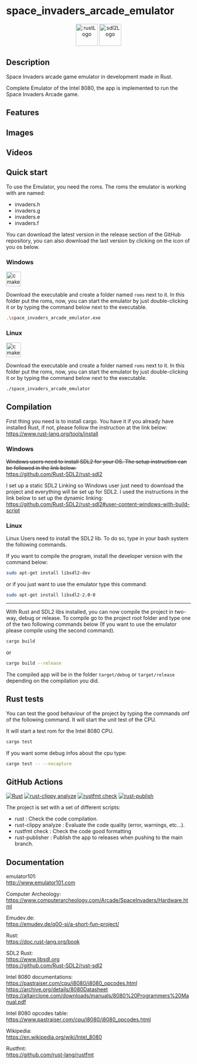 # space_invaders_arcade_emulator

<p align="center">
      <img src="https://img.shields.io/badge/Rust-000000?style=for-the-badge&logo=rust&logoColor=white" alt="rustLogo" style="height:60px;"/>
      <img src="https://user-images.githubusercontent.com/59691442/181630275-92b292b4-854c-447c-8da9-f8281c1e89c4.png" alt="sdl2Logo" style="height:60px;"/>
</p>

## Description

Space Invaders arcade game emulator in development made in Rust.

Complete Emulator of the Intel 8080, the app is implemented to run the Space Invaders Arcade game.

## Features

## Images

## Videos

## Quick start

To use the Emulator, you need the roms. The roms the emulator is working with are named:

- invaders.h
- invaders.g
- invaders.e
- invaders.f

You can download the latest version in the release section of the GitHub repository, you can also download the last
version by clicking on the icon of you os below.

### Windows

<a href="https://github.com/Im-Rises/space_invaders_arcade_emulator/releases/latest"><img src="https://img.shields.io/badge/Windows-0078D6?style=for-the-badge&logo=windows&logoColor=white" alt="cmakeLogo" style="height:40px;"/></a>

Download the executable and create a folder named `roms` next to it. In this folder put the roms, now, you can start the
emulator by just double-clicking it or by typing the command below next to the executable.

```bash
.\space_invaders_arcade_emulator.exe
```

### Linux

<a href="https://github.com/Im-Rises/space_invaders_arcade_emulator/releases/latest"><img src="https://img.shields.io/badge/Linux-FCC624?style=for-the-badge&logo=linux&logoColor=black" alt="cmakeLogo" style="height:40px;"/></a>

Download the executable and create a folder named `roms` next to it. In this folder put the roms, now, you can start the
emulator by just double-clicking it or by typing the command below next to the executable.

```bash
./space_invaders_arcade_emulator
```

## Compilation

First thing you need is to install cargo. You have it if you already have installed Rust, if not, please follow the
instruction at the link below:  
<https://www.rust-lang.org/tools/install>

### Windows

~~Windows users need to install SDL2 for your OS. The setup instruction can be followed in the link below:~~  
<https://github.com/Rust-SDL2/rust-sdl2>

I set up a static SDL2 Linking so Windows user just need to download the project and everything will be set up for SDL2.
I used the instructions in the link below to set up the dynamic linking:  
<https://github.com/Rust-SDL2/rust-sdl2#user-content-windows-with-build-script>

### Linux

Linux Users need to install the SDL2 lib. To do so, type in your bash system the following commands.

If you want to compile the program, install the developer version with the command below:

```bash
sudo apt-get install libsdl2-dev
```

or if you just want to use the emulator type this command:

```bash
sudo apt-get install libsdl2-2.0-0  
```

---

With Rust and SDL2 libs installed, you can now compile the project in two-way, debug or release. To compile go to the
project root folder and type one of the two following commands below (If you want to use the emulator please compile
using the second command).

```bash
cargo build
```

or

```bash
cargo build --release
```

The compiled app will be in the folder `target/debug` or `target/release` depending on the compilation you did.

## Rust tests

You can test the good behaviour of the project by typing the commands onf of the following command. It will start the
unit test of the CPU.

It will start a test rom for the Intel 8080 CPU.

```bash
cargo test
```

If you want some debug infos about the cpu type:

```bash
cargo test -- --nocapture
```

## GitHub Actions

[![Rust](https://github.com/Im-Rises/space_invaders_arcade_emulator/actions/workflows/rust.yml/badge.svg?branch=main)](https://github.com/Im-Rises/space_invaders_arcade_emulator/actions/workflows/rust.yml)
[![rust-clippy analyze](https://github.com/Im-Rises/space_invaders_arcade_emulator/actions/workflows/rust-clippy.yml/badge.svg?branch=main)](https://github.com/Im-Rises/space_invaders_arcade_emulator/actions/workflows/rust-clippy.yml)
[![rustfmt check](https://github.com/Im-Rises/space_invaders_arcade_emulator/actions/workflows/rustfmt.yml/badge.svg?branch=main)](https://github.com/Im-Rises/space_invaders_arcade_emulator/actions/workflows/rustfmt.yml)
[![rust-publish](https://github.com/Im-Rises/space_invaders_arcade_emulator/actions/workflows/rust-publish.yaml/badge.svg?branch=main)](https://github.com/Im-Rises/space_invaders_arcade_emulator/actions/workflows/rust-publish.yaml)

The project is set with a set of different scripts:

- rust : Check the code compilation.
- rust-clippy analyze : Evaluate the code quality (error, warnings, etc...).
- rustfmt check :  Check the code good formatting
- rust-publisher : Publish the app to releases when pushing to the main branch.

## Documentation

emulator101:  
<http://www.emulator101.com>

Computer Archeology:  
<https://www.computerarcheology.com/Arcade/SpaceInvaders/Hardware.html>

Emudev.de:  
<https://emudev.de/q00-si/a-short-fun-project/>

Rust:  
<https://doc.rust-lang.org/book>

SDL2 Rust:  
<https://www.libsdl.org>  
<https://github.com/Rust-SDL2/rust-sdl2>

Intel 8080 documentations:  
<https://pastraiser.com/cpu/i8080/i8080_opcodes.html>  
<https://archive.org/details/8080Datasheet>  
<https://altairclone.com/downloads/manuals/8080%20Programmers%20Manual.pdf>

Intel 8080 opcodes table:  
<https://www.pastraiser.com/cpu/i8080/i8080_opcodes.html>

Wikipedia:  
<https://en.wikipedia.org/wiki/Intel_8080>

Rustfmt:  
<https://github.com/rust-lang/rustfmt>
